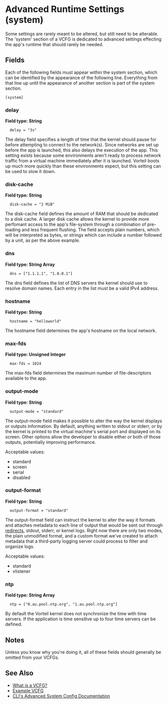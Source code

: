 # Advanced Runtime Settings (system)

Some settings are rarely meant to be altered, but still need to be alterable.
The 'system' section of a VCFG is dedicated to advanced settings effecting the
app's runtime that should rarely be needed.

## Fields

Each of the following fields must appear within the system section, which can be
identified by the appearance of the following line. Everything from that line
up until the appearance of another section is part of the system section.

```
[system]
```

### delay

**Field type: String**

```
  delay = "3s"
```

The delay field specifies a length of time that the kernel should pause for
before attempting to connect to the network(s). Since networks are set up before
the app is launched, this also delays the execution of the app. This setting
exists because some environments aren't ready to process network traffic from a
virtual machine immediately after it is launched. Vorteil boots up much more
quickly than these environments expect, but this setting can be used to slow it
down.

### disk-cache

**Field type: String**

```
  disk-cache = "2 MiB"
```

The disk-cache field defines the amount of RAM that should be dedicated to a
disk cache. A larger disk cache allows the kernel to provide more perfomant
access to the app's file-system through a combination of pre-loading and less
frequent flushing. The field accepts plain numbers, which will be interpreted as
bytes, or strings which can include a number followed by a unit, as per the
above example.

### dns

**Field type: String Array**

```
  dns = ["1.1.1.1", "1.0.0.1"]
```

The dns field defines the list of DNS servers the kernel should use to resolve
domain names. Each entry in the list must be a valid IPv4 address.

### hostname

**Field type: String**

```
  hostname = "helloworld"
```

The hostname field determines the app's hostname on the local network.

### max-fds

**Field type: Unsigned Integer**

```
  max-fds = 1024
```

The max-fds field determines the maximum number of file-descriptors available to
the app.

### output-mode

**Field type: String**

```
  output-mode = "standard"
```

The output-mode field makes it possible to alter the way the kernel displays or
outputs information. By default, anything written to stdout or stderr, or by the
kernel is printed to the virtual machine's serial port and displayed on its
screen. Other options allow the developer to disable either or both of those
outputs, potentially improving performance.

Acceptable values:

* standard
* screen
* serial
* disabled

### output-format

**Field type: String**

```
  output-format = "standard"
```

The output-format field can instruct the kernel to alter the way it formats and
attaches metadata to each line of output that would be sent out through
[redirects](../redirects), stdout, stderr, or kernel logs. Right now there are
only two modes, the plain unmodified format, and a custom format we've created
to attach metadata that a third-party logging server could process to filter and
organize logs.

Acceptable values:

* standard
* vlistener

### ntp

**Field type: String Array**

```
  ntp = ["0.au.pool.ntp.org", "1.au.pool.ntp.org"]
```

By default the Vorteil kernel does not synchronize the time with time servers.
If the application is time sensitive up to four time servers can be defined.


## Notes

Unless you know why you're doing it, all of these fields should generally be
omitted from your VCFGs.

## See Also

* [What is a VCFG?](../introduction)
* [Example VCFG](../example)
* [CLI's Advanced System Config Documentation](../../../cli/vcfgs/system)

